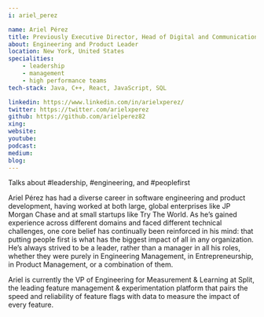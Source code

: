 ```yaml
---
i: ariel_perez

name: Ariel Pérez
title: Previously Executive Director, Head of Digital and Communications Platforms, International Consumer Bank @ JPMorgan Chase & Co.
about: Engineering and Product Leader
location: New York, United States
specialities:
    - leadership
    - management
    - high performance teams
tech-stack: Java, C++, React, JavaScript, SQL

linkedin: https://www.linkedin.com/in/arielxperez/
twitter: https://twitter.com/arielxperez
github: https://github.com/arielperez82
xing: 
website: 
youtube: 
podcast: 
medium: 
blog: 
---
```


Talks about #leadership, #engineering, and #peoplefirst


Ariel Pérez has had a diverse career in software engineering and product development, having worked at both large, global enterprises like JP Morgan Chase and at small startups like Try The World. As he’s gained experience across different domains and faced different technical challenges, one core belief has continually been reinforced in his mind: that putting people first is what has the biggest impact of all in any organization. He’s always strived to be a leader, rather than a manager in all his roles, whether they were purely in Engineering Management, in Entrepreneurship, in Product Management, or a combination of them.

Ariel is currently the VP of Engineering for Measurement & Learning at Split, the leading feature management & experimentation platform that pairs the speed and reliability of feature flags with data to measure the impact of every feature.
